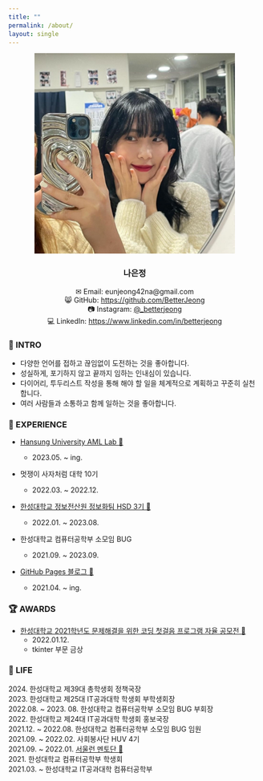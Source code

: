 ```yaml
---
title: ""
permalink: /about/
layout: single
---
```

<center><img src="/assets/images/about/about_img.jpg" width="400" margin="2px"></center>  

### <center>나은정</center>  

<center>✉ Email: eunjeong42na@gmail.com</center>  
<center>😸 GitHub: <a href="https://github.com/BetterJeong">https://github.com/BetterJeong</a></center>  
<center>📷 Instagram: <a href="https://instagram.com/_betterjeong">@_betterjeong</a></center>  
<center>💻 LinkedIn: <a href="https://www.linkedin.com/in/betterjeong">https://www.linkedin.com/in/betterjeong</a> </center>  

### 🐥 INTRO  
+ 다양한 언어를 접하고 끊임없이 도전하는 것을 좋아합니다.  
+ 성실하게, 포기하지 않고 끝까지 임하는 인내심이 있습니다.  
+ 다이어리, 투두리스트 작성을 통해 해야 할 일을 체계적으로 계획하고 꾸준히 실천합니다.  
+ 여러 사람들과 소통하고 함께 일하는 것을 좋아합니다.  

### 🌳 EXPERIENCE  
+ [Hansung University AML Lab 🔗](https://sites.google.com/hansung.ac.kr/aml/%ED%99%88)  
  + 2023.05. ~ ing.  

+ 멋쟁이 사자처럼 대학 10기  
  + 2022.03. ~ 2022.12.  

+ [한성대학교 정보전산원 정보화팀 HSD 3기 🔗](https://hansung.ac.kr/info/8632/subview.do)  
  + 2022.01. ~ 2023.08.  

+ 한성대학교 컴퓨터공학부 소모임 BUG  
  + 2021.09. ~ 2023.09.  

+ [GitHub Pages 블로그 🔗](https://betterjeong.github.io/blog/21042401/)  
  + 2021.04. ~ ing.  


### 🏆 AWARDS  
+ [한성대학교 2021학년도 문제해결을 위한 코딩 첫걸음 프로그램 자율 공모전 🔗](https://betterjeong.github.io/python/21123101/)  
  + 2022.01.12.  
  + tkinter 부문 금상  

### 🚀 LIFE  
2024\. 한성대학교 제39대 총학생회 정책국장  
2023\. 한성대학교 제25대 IT공과대학 학생회 부학생회장  
2022.08. ~ 2023. 08. 한성대학교 컴퓨터공학부 소모임 BUG 부회장  
2022\. 한성대학교 제24대 IT공과대학 학생회 홍보국장  
2021.12. ~ 2022.08. 한성대학교 컴퓨터공학부 소모임 BUG 임원  
2021.09. ~ 2022.02. 사회봉사단 HUV 4기  
2021.09. ~ 2022.01. [서울런 멘토단 🔗](https://betterjeong.github.io/diary/22031601/)  
2021\. 한성대학교 컴퓨터공학부 학생회  
2021.03. ~ 한성대학교 IT공과대학 컴퓨터공학부  